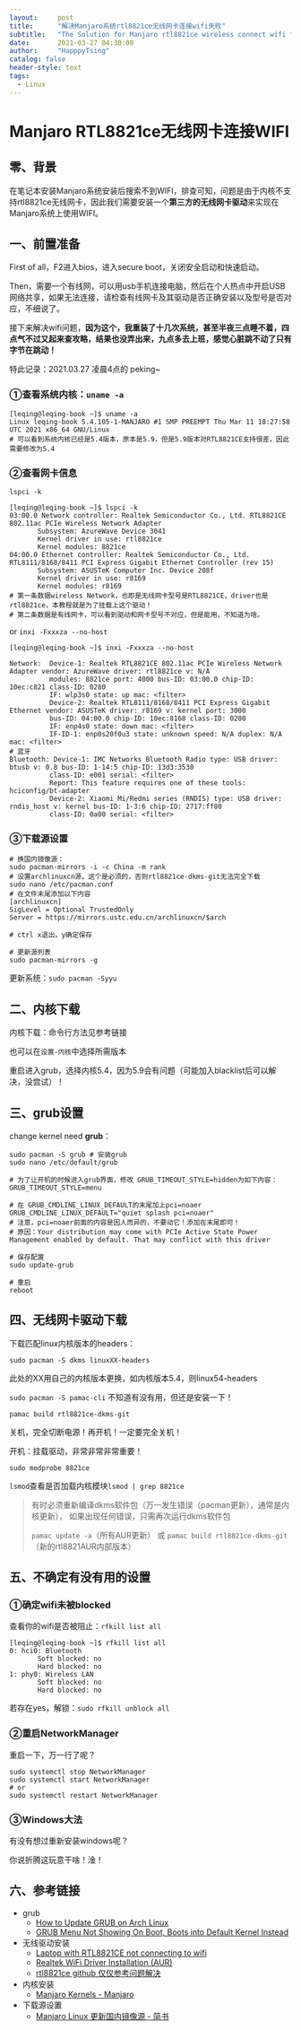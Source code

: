 ```yaml
---
layout:     post
title:      "解决Manjaro系统rtl8821ce无线网卡连接wifi失败"
subtitle:   "The Solution for Manjaro rtl8821ce wireless connect wifi failed problem"
date:       2021-03-27 04:30:00
author:     "HapppyTsing"
catalog: false
header-style: text
tags:
  - Linux
---
```


# Manjaro RTL8821ce无线网卡连接WIFI

## 零、背景

在笔记本安装Manjaro系统安装后搜索不到WIFI，排查可知，问题是由于内核不支持rtl8821ce无线网卡，因此我们需要安装一个**第三方的无线网卡驱动**来实现在Manjaro系统上使用WIFI。

## 一、前置准备

First of all，F2进入bios，进入secure boot，关闭安全启动和快速启动。

Then，需要一个有线网，可以用usb手机连接电脑，然后在个人热点中开启USB网络共享，如果无法连接，请检查有线网卡及其驱动是否正确安装以及型号是否对应，不细说了。

接下来解决wifi问题，**因为这个，我重装了十几次系统，甚至半夜三点睡不着，四点气不过又起来查攻略，结果也没弄出来，九点多去上班，感觉心脏跳不动了只有字节在跳动！**

特此记录：2021.03.27 凌晨4点的 peking~

### ①查看系统内核：`uname -a`

```shell
[leqing@leqing-book ~]$ uname -a 
Linux leqing-book 5.4.105-1-MANJARO #1 SMP PREEMPT Thu Mar 11 18:27:58 UTC 2021 x86_64 GNU/Linux
# 可以看到系统内核已经是5.4版本，原本是5.9，但是5.9版本对RTL8821CE支持很差，因此需要修改为5.4
```

### ②查看网卡信息

`lspci -k`

```shell
[leqing@leqing-book ~]$ lspci -k
03:00.0 Network controller: Realtek Semiconductor Co., Ltd. RTL8821CE 802.11ac PCIe Wireless Network Adapter 
       Subsystem: AzureWave Device 3041 
       Kernel driver in use: rtl8821ce 
       Kernel modules: 8821ce 
04:00.0 Ethernet controller: Realtek Semiconductor Co., Ltd. RTL8111/8168/8411 PCI Express Gigabit Ethernet Controller (rev 15) 
       Subsystem: ASUSTeK Computer Inc. Device 208f 
       Kernel driver in use: r8169 
       Kernel modules: r8169
# 第一条数据wireless Network，也即是无线网卡型号是RTL8821CE，driver也是rtl8821ce，本教程就是为了挂载上这个驱动！
# 第二条数据是有线网卡，可以看到驱动和网卡型号不对应，但是能用，不知道为啥。
```

or `inxi -Fxxxza --no-host`

```shell
[leqing@leqing-book ~]$ inxi -Fxxxza --no-host

Network:  Device-1: Realtek RTL8821CE 802.11ac PCIe Wireless Network Adapter vendor: AzureWave driver: rtl8821ce v: N/A 
          modules: 8821ce port: 4000 bus-ID: 03:00.0 chip-ID: 10ec:c821 class-ID: 0280 
          IF: wlp3s0 state: up mac: <filter> 
          Device-2: Realtek RTL8111/8168/8411 PCI Express Gigabit Ethernet vendor: ASUSTeK driver: r8169 v: kernel port: 3000 
          bus-ID: 04:00.0 chip-ID: 10ec:8168 class-ID: 0200 
          IF: enp4s0 state: down mac: <filter> 
          IF-ID-1: enp0s20f0u3 state: unknown speed: N/A duplex: N/A mac: <filter> 
# 蓝牙
Bluetooth: Device-1: IMC Networks Bluetooth Radio type: USB driver: btusb v: 0.8 bus-ID: 1-14:5 chip-ID: 13d3:3530 
          class-ID: e001 serial: <filter> 
          Report: This feature requires one of these tools: hciconfig/bt-adapter 
          Device-2: Xiaomi Mi/Redmi series (RNDIS) type: USB driver: rndis_host v: kernel bus-ID: 1-3:6 chip-ID: 2717:ff80 
          class-ID: 0a00 serial: <filter> 
```

### ③下载源设置

```shell
# 换国内镜像源：
sudo pacman-mirrors -i -c China -m rank
# 设置archlinuxcn源，这个是必须的，否则rtl8821ce-dkms-git无法完全下载
sudo nano /etc/pacman.conf
# 在文件末尾添加以下内容
[archlinuxcn]
SigLevel = Optional TrustedOnly
Server = https://mirrors.ustc.edu.cn/archlinuxcn/$arch

# ctrl x退出，y确定保存

# 更新源列表
sudo pacman-mirrors -g
```

更新系统：`sudo pacman -Syyu`

## 二、内核下载

内核下载：命令行方法见参考链接

也可以在`设置-内核`中选择所需版本

重启进入grub，选择内核5.4，因为5.9会有问题（可能加入blacklist后可以解决，没尝试）！

## 三、grub设置

change kernel need **grub**：

```shell
sudo pacman -S grub # 安装grub
sudo nano /etc/default/grub

# 为了让开机的时候进入grub界面，修改 GRUB_TIMEOUT_STYLE=hidden为如下内容：
GRUB_TIMEOUT_STYLE=menu 

# 在 GRUB_CMDLINE_LINUX_DEFAULT的末尾加上pci=noaer
GRUB_CMDLINE_LINUX_DEFAULT="quiet splash pci=noaer"
# 注意，pci=noaer前面的内容是因人而异的，不要动它！添加在末尾即可！
# 原因：Your distribution may come with PCIe Active State Power Management enabled by default. That may conflict with this driver

# 保存配置
sudo update-grub

# 重启
reboot
```

## 四、无线网卡驱动下载

下载匹配linux内核版本的headers：

`sudo pacman -S dkms linuxXX-headers`

此处的XX用自己的内核版本更换，如内核版本5.4，则linux54-headers

`sudo pacman -S pamac-cli` 不知道有没有用，但还是安装一下！

`pamac build rtl8821ce-dkms-git`

关机，完全切断电源！再开机！一定要完全关机！

开机：挂载驱动，非常非常非常重要！

`sudo modprobe 8821ce`

`lsmod`查看是否加载内核模块`lsmod | grep 8821ce`



> 有时必须重新编译dkms软件包（万一发生错误（pacman更新），通常是内核更新），
> 如果出现任何错误，只需再次运行dkms软件包
>
> `pamac update -a`（所有AUR更新）
> 或
> `pamac build rtl8821ce-dkms-git`（新的rtl8821AUR内部版本）

## 五、不确定有没有用的设置

### ①确定wifi未被blocked

查看你的wifi是否被阻止：`rfkill list all`

```shell
[leqing@leqing-book ~]$ rfkill list all 
0: hci0: Bluetooth 
       Soft blocked: no 
       Hard blocked: no 
1: phy0: Wireless LAN 
       Soft blocked: no 
       Hard blocked: no
```

若存在yes，解锁：`sudo rfkill unblock all`

### ②重启NetworkManager

重启一下，万一行了呢？

```shell
sudo systemctl stop NetworkManager 
sudo systemctl start NetworkManager
# or
sudo systemctl restart NetworkManager
```

### ③Windows大法

有没有想过重新安装windows呢？

你说折腾这玩意干啥！淦！

## 六、参考链接

- grub
  - [How to Update GRUB on Arch Linux](https://linuxhint.com/update_grub_arch_linux/ )
  - [GRUB Menu Not Showing On Boot, Boots into Default Kernel Instead](https://forum.manjaro.org/t/grub-menu-not-showing-on-boot-boots-into-default-kernel-instead/13410/2)
- 无线驱动安装
  - [Laptop with RTL8821CE not connecting to wifi](https://forum.manjaro.org/t/laptop-with-rtl8821ce-not-connecting-to-wifi/21221)
  - [Realtek WiFi Driver Installation (AUR)](https://archived.forum.manjaro.org/t/realtek-wifi-driver-installation-aur/85429)
  - [rtl8821ce github 仅仅参考问题解决](https://github.com/tomaspinho/rtl8821ce)
- 内核安装
  - [Manjaro Kernels - Manjaro](https://wiki.manjaro.org/index.php/Manjaro_Kernels)
- 下载源设置
  - [Manjaro Linux 更新国内镜像源 - 简书](https://www.jianshu.com/p/966017a6f251)
